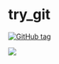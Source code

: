 # try_git

[![GitHub tag](https://img.shields.io/github/tag/strongloop/express.svg)](https://github.com/eniltonj/try_git/releases)

[![][release img]][release]




[release]:https://github.com/eniltonj/try_git/tags
[release img]:https://img.shields.io/github/release/netflix/hystrix.svg
